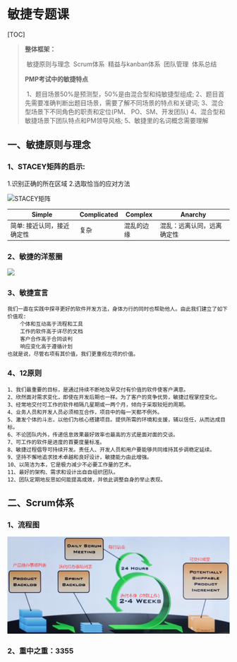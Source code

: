 # 敏捷专题课

[TOC]

> **整体框架：**
>
> ​	敏捷原则与理念
> ​	Scrum体系
> ​	精益与kanban体系
> ​	团队管理
> ​	体系总结
>
> **PMP考试中的敏捷特点**
>
> ​	1、题目场景50%是预测型，50%是由混合型和纯敏捷型组成;
> ​	2、题目首先需要准确判断出题目场景，需要了解不同场景的特点和关键词;
> ​	3、混合型场景下不同角色的职责和定位(PM、 PO、SM、开发团队)
> ​	4、混合型和敏捷场景下团队特点和PM领导风格;
> ​	5、敏捷里的名词概念需要理解

## 一、敏捷原则与理念

### 1、STACEY矩阵的启示:

1.识别正确的所在区域
2.选取恰当的应对方法

![STACEY矩阵](敏捷专题课V1.0.assets/1.1-1敏捷的使用场景.png)

| Simple                     | Complicated | Complex    | Anarchy                    |
| -------------------------- | ----------- | ---------- | -------------------------- |
| 简单: 接近认同，接近确定性 | 复杂        | 混乱的边缘 | 混乱：远离认同，远离确定性 |

### 2、敏捷的洋葱圈

![](敏捷专题课V1.0.assets/1.1-2敏捷洋葱圈.png)

### 3、敏捷宣言

```
我们一直在实践中探寻更好的软件开发方法，身体力行的同时也帮助他人。由此我们建立了如下价值观:
    个体和互动高于流程和工具
    工作的软件高于详尽的文档
    客户合作高于合同谈判
    响应变化高于遵循计划
也就是说，尽管右项有其价值，我们更重视左项的价值。
```

### 4、12原则

```
1、我们最重要的目标，是通过持续不断地及早交付有价值的软件使客户满意。
2、欣然面对需求变化，即使在开发后期也一样。为了客户的竞争优势，敏捷过程掌控变化。
3、经常地交付可工作的软件相隔几星期或一两个月，倾向于采取较短的周期。
4、业务人员和开发人员必须相互合作，项目中的每一天都不例外。
5、激发个体的斗志，以他们为核心搭建项目。提供所需的环境和支援，辅以信任，从而达成目标。
6、不论团队内外，传递信息效果最好效率也最高的方式是面对面的交谈。
7、可工作的软件是进度的首要度量标准。
8、敏捷过程倡导可持续开发。责任人、开发人员和用户要能够共同维持其步调稳定延续。
9、坚持不懈地追求技术卓越和良好设计，敏捷能力由此增强。
10、以简洁为本，它是极力减少不必要工作量的艺术。
11、最好的架构、需求和设计出自自组织团队。
12、团队定期地反思如何能提高成效，并依此调整自身的举止表现。
```

## 二、Scrum体系

### 1、流程图

![](敏捷专题课V1.0.assets/1.2-1Scrum流程图.png)

### 2、重中之重：3355

